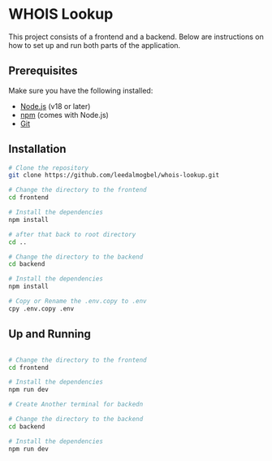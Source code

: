 # WHOIS Lookup

This project consists of a frontend and a backend. Below are instructions on how to set up and run both parts of the application.

## Prerequisites

Make sure you have the following installed:

- [Node.js](https://nodejs.org/) (v18 or later)
- [npm](https://www.npmjs.com/) (comes with Node.js)
- [Git](https://git-scm.com/)

## Installation

```sh
# Clone the repository
git clone https://github.com/leedalmogbel/whois-lookup.git

# Change the directory to the frontend
cd frontend

# Install the dependencies
npm install

# after that back to root directory
cd ..

# Change the directory to the backend
cd backend

# Install the dependencies
npm install

# Copy or Rename the .env.copy to .env
cpy .env.copy .env
```

## Up and Running
```sh

# Change the directory to the frontend
cd frontend

# Install the dependencies
npm run dev

# Create Another terminal for backedn

# Change the directory to the backend
cd backend

# Install the dependencies
npm run dev
```

